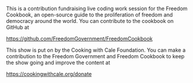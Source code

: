 This is a contribution fundraising live coding work session for the Freedom Cookbook, an open-source guide to the proliferation of freedom and democracy around the world. You can contribute to the cookbook on GitHub at

https://github.com/FreedomGovernment/FreedomCookbook

This show is put on by the Cooking with Cale Foundation. You can make a contribution to the Freedom Government and Freedom Cookbook to keep the show going and improve the content at

https://cookingwithcale.org/donate
